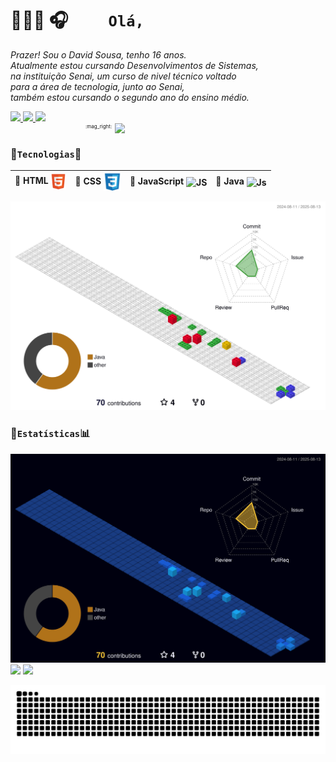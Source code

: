 #  🧑🏻‍💻 :headphones: ```     Olá,      ```                                
                                                                                                                                                                                                                    
  *Prazer! Sou o David Sousa, tenho 16 anos.<br>
  Atualmente estou cursando Desenvolvimentos de Sistemas,<br>
  na instituição Senai, um curso de nivel técnico voltado <br>
  para a área de tecnologia, junto ao Senai,<br>
  também estou cursando o segundo ano do ensino médio.*
  
<div align="left">
  <a href="https://www.instagram.com/david.lucazs/" target="_blank">
    <img src="https://img.shields.io/badge/Instagram-E4405F?style=for-the-badge&logo=instagram&logoColor=white">
  </a> 
  <a href="https://www.linkedin.com/in/david-sousa-406808349/" target="_blank">
    <img src="https://img.shields.io/badge/LinkedIn-0077B5?style=for-the-badge&logo=linkedin&logoColor=white">
  </a>
  <a href="mailto:davidga19391@gmail.com" target="_blank">
    <img src="https://img.shields.io/badge/-Gmail-%23333?style=for-the-badge&logo=gmail&logoColor=white">
  </a>
  <span style="display: flex; align-items: right; margin-left: 120px;"> <!-- Aumentado para 120px -->
    <span style="font-size: 8px; margin-right: 5px;">  :mag_right: </span>
    <img src="https://profile-counter.glitch.me/davidlucas443/count.svg" style="width: 140px;">
  </span>
</div>

###  🔸```Tecnologias```:notebook_with_decorative_cover:
| 🔸 **HTML** <img align="center" alt="HTML" height="25" width="25" src="https://raw.githubusercontent.com/devicons/devicon/master/icons/html5/html5-original.svg"> | :small_orange_diamond: **CSS** <img align="center" alt="CSS" height="28" width="28" src="https://raw.githubusercontent.com/devicons/devicon/master/icons/css3/css3-original.svg"> | 🔸 **JavaScript** <img align="center" alt="JS" height="30" width="30" src="https://img.icons8.com/?size=48&id=108784&format=png"> |  🔸 **Java** <img align="center" alt="Js" height="50" width="40" src="https://cdn.jsdelivr.net/gh/devicons/devicon@latest/icons/java/java-original-wordmark.svg">  |
|:----- |:----- |:----- |:----- |

![](./profile-3d-contrib/profile-gitblock.svg)
 
### 🔸```Estatísticas```:bar_chart:
  <img src="./profile-3d-contrib/profile-night-view.svg" alt="Gráfico de contribuições 3D"/>
  <img height="150em" src="https://github-readme-stats.vercel.app/api/top-langs/?username=davidlucas443&layout=compact&langs_count=10&theme=tokyonight&custom_title=Tecnologias" style="flex: 1;"/>
  
  <img height="150em" src="https://github-readme-stats.vercel.app/api?username=davidlucas443&show_icons=true&theme=tokyonight&include_all_commits=true&locale=pt-br&count_private=true" style="flex: 1;"/>
</div>

![Snake animation](https://raw.githubusercontent.com/KenpsSouza/KenpsSouza/main/dist/github-contribution-grid-snake-dark.svg)



